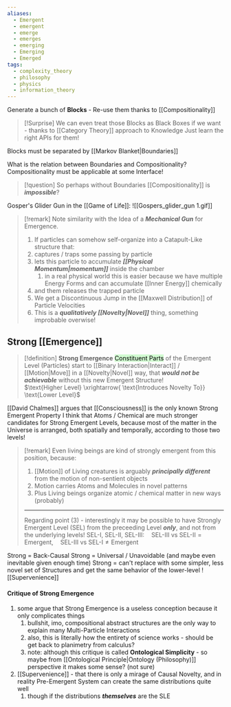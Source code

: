 ```yaml
---
aliases:
  - Emergent
  - emergent
  - emerge
  - emerges
  - emerging
  - Emerging
  - Emerged
tags:
  - complexity_theory
  - philosophy
  - physics
  - information_theory
---
```

Generate a bunch of **Blocks** - Re-use them thanks to [[Compositionality]]
> [!Surprise]
> We can even treat those Blocks as Black Boxes if we want - thanks to [[Category Theory]] approach to Knowledge
> Just learn the right APIs for them! 


Blocks must be separated by [[Markov Blanket|Boundaries]] 

What is the relation between Boundaries and Compositionality?
Compositionality must be applicable at some Interface!
> [!question]
> So perhaps without Boundaries [[Compositionality]] is ***impossible***?

Gosper's Glider Gun in the [[Game of Life]]:
![[Gospers_glider_gun 1.gif]]
> [!remark]
> Note similarity with the Idea of a ***Mechanical Gun*** for Emergence.
> 1. If particles can somehow self-organize into a Catapult-Like structure that:
> 	1. captures / traps some passing by particle 
> 	2. lets this particle to accumulate ***[[Physical Momentum|momentum]]*** inside the chamber
> 		1. in a real physical world this is easier because we have multiple Energy Forms and can accumulate [[Inner Energy]] chemically
> 	3. and them releases the trapped particle
> 2. We get a Discontinuous Jump in the [[Maxwell Distribution]] of Particle Velocities
> 3. This is a ***qualitatively [[Novelty|Novel]]*** thing, something improbable overwise!
## Strong [[Emergence]]
> [!definition]
> **Strong Emergence**
> <mark style="background: #BBFABBA6;">Constituent Parts</mark> of the Emergent Level (Particles) start to [[Binary Interaction|Interact]] / [[Motion|Move]] in a [[Novelty|Novel]] way,
>  that ***would not be achievable*** without this new Emergent Structure!  
> $\text{Higher Level} \xrightarrow{ \text{Introduces Novelty To}} \text{Lower Level}$

[[David Chalmes]] argues that [[Consciousness]] is the only known Strong Emergent Property
I think that Atoms / Chemical are much stronger candidates for Strong Emergent Levels, because most of the matter in the Universe is arranged, both spatially and temporally, according to those two levels!
> [!remark]
> Even living beings are kind of strongly emergent from this position, because:
> 1. [[Motion]] of Living creatures is arguably ***principally different*** from the motion of non-sentient objects
> 2. Motion carries Atoms and Molecules in novel patterns 
> 3. Plus Living beings organize atomic / chemical matter in new ways (probably)
> 
> ----
> Regarding point (3) - interestingly it may be possible to have Strongly Emergent Level (SEL) from the preceeding Level ***only***, and not from the underlying levels!
> $\text{SEL-I, SEL-II, SEL-III}: \quad \text{SEL-III vs SEL-II} = \text{Emergent}, \quad  \text{SEL-III vs SEL-I} \neq \text{Emergent}$

Strong  = Back-Causal
Strong = Universal / Unavoidable  (and maybe even inevitable given enough time)
Strong = can't replace with some simpler, less novel set of Structures and get the same behavior of the lower-level 
![[Supervenience]] 

#### Critique of Strong Emergence
1. some argue that Strong Emergence is a useless conception because it only complicates things
	1. bullshit, imo, compositional abstract structures are the only way to explain many Multi-Particle Interactions
	2. also, this is literally how the entirety of science works - should be get back to planimetry from calculus?
	3. note: although this critique is called **Ontological Simplicity** - so maybe from [[Ontological Principle|Ontology (Philosophy)]] perspective it makes some sense? (not sure)
2.  [[Supervenience]] - that there is only a mirage of Causal Novelty, and in reality Pre-Emergent System can create the same distributions quite well 
	1. though if the distributions ***themselves*** are the SLE 


